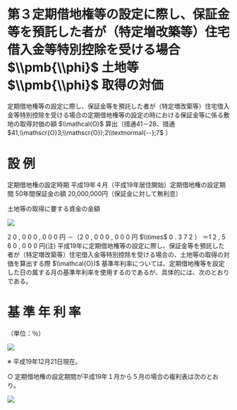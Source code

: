 # 第３定期借地権等の設定に際し、保証金等を預託した者が（特定増改築等）住宅借入金等特別控除を受ける場合 $\\pmb{\\phi}$ 土地等 $\\pmb{\\phi}$ 取得の対価

定期借地権等の設定に際し、保証金等を預託した者が（特定増改築等）住宅借入金等特別控除を受ける場合の定期借地権等の設定の時における保証金等に係る敷地の取得対価の額 $\\mathcal{O}$ 算出（措通41－28、措通 $41,\\mathscr{O}3;\\mathscr{O});2\\textnormal{--};7$ ）

# 設 例

定期借地権の設定時期 平成19年４月（平成19年居住開始）定期借地権の設定期間 50年間保証金の額 20,000,000円（保証金に対して無利息）

土地等の取得に要する資金の金額

![](https://www.nta.go.jp/tmp/99f948e2-0f0c-4b2d-9b67-2e5018d5b390/images/ea3128205ff4a596eb3656d40139c9e79063225dd58568b1aaf882101c02c814.jpg)

2 0 , 0 0 0 , 0 0 0 円 －（2 0 , 0 0 0 , 0 0 0 円 $\\times$ 0 . 3 7 2 ） ＝1 2 , 5 6 0 , 0 0 0 円(注) 平成19年に定期借地権等の設定に際し、保証金等を預託した者が（特定増改築等）住宅借入金等特別控除を受ける場合の、土地等の取得の対価を算出する際 $\\mathcal{O})$ 基準年利率については、定期借地権等を設定した日の属する月の基準年利率を使用するのであるが、具体的には、次のとおりである。

# 基 準 年 利 率

（単位：％）

![](https://www.nta.go.jp/tmp/99f948e2-0f0c-4b2d-9b67-2e5018d5b390/images/5128d90a1488fc3df5c74c5490fe3d46d5ecdf916d791ed098a5d982476e0ff0.jpg)

※ 平成19年12月21日現在。

○ 定期借地権の設定期間が平成19年１月から５月の場合の複利表は次のとおり。

![](https://www.nta.go.jp/tmp/99f948e2-0f0c-4b2d-9b67-2e5018d5b390/images/97a689cd87cce10d228f6e5a16648ff6ff0089aea59680f461ec813d68f6b072.jpg)